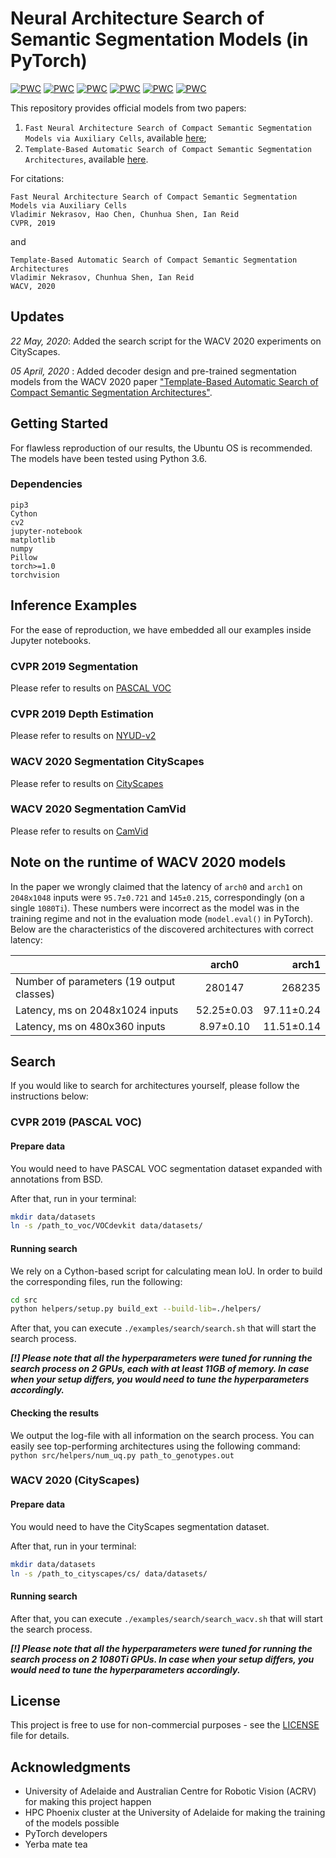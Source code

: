 # Neural Architecture Search of Semantic Segmentation Models (in PyTorch)

[![PWC](https://img.shields.io/endpoint.svg?url=https://paperswithcode.com/badge/fast-neural-architecture-search-of-compact/monocular-depth-estimation-on-nyu-depth-v2)](https://paperswithcode.com/sota/monocular-depth-estimation-on-nyu-depth-v2?p=fast-neural-architecture-search-of-compact)
[![PWC](https://img.shields.io/endpoint.svg?url=https://paperswithcode.com/badge/fast-neural-architecture-search-of-compact/semantic-segmentation-on-pascal-voc-2012-val)](https://paperswithcode.com/sota/semantic-segmentation-on-pascal-voc-2012-val?p=fast-neural-architecture-search-of-compact)
[![PWC](https://img.shields.io/endpoint.svg?url=https://paperswithcode.com/badge/template-based-automatic-search-of-compact/semantic-segmentation-on-camvid)](https://paperswithcode.com/sota/semantic-segmentation-on-camvid?p=template-based-automatic-search-of-compact)
[![PWC](https://img.shields.io/endpoint.svg?url=https://paperswithcode.com/badge/template-based-automatic-search-of-compact/real-time-semantic-segmentation-on-cityscapes)](https://paperswithcode.com/sota/real-time-semantic-segmentation-on-cityscapes?p=template-based-automatic-search-of-compact)
[![PWC](https://img.shields.io/endpoint.svg?url=https://paperswithcode.com/badge/template-based-automatic-search-of-compact/semantic-segmentation-on-cityscapes-val)](https://paperswithcode.com/sota/semantic-segmentation-on-cityscapes-val?p=template-based-automatic-search-of-compact)
[![PWC](https://img.shields.io/endpoint.svg?url=https://paperswithcode.com/badge/template-based-automatic-search-of-compact/semantic-segmentation-on-cityscapes)](https://paperswithcode.com/sota/semantic-segmentation-on-cityscapes?p=template-based-automatic-search-of-compact)


This repository provides official models from two papers:
1. `Fast Neural Architecture Search of Compact Semantic Segmentation Models via Auxiliary Cells`, available [here](https://arxiv.org/abs/1810.10804);
2. `Template-Based Automatic Search of Compact Semantic Segmentation Architectures`, available [here](https://arxiv.org/abs/1904.02365).

For citations:
```
Fast Neural Architecture Search of Compact Semantic Segmentation Models via Auxiliary Cells
Vladimir Nekrasov, Hao Chen, Chunhua Shen, Ian Reid
CVPR, 2019
```
and

```
Template-Based Automatic Search of Compact Semantic Segmentation Architectures
Vladimir Nekrasov, Chunhua Shen, Ian Reid
WACV, 2020
```

## Updates

*22 May, 2020*: Added the search script for the WACV 2020 experiments on CityScapes.

*05 April, 2020* : Added decoder design and pre-trained segmentation models from the WACV 2020 paper ["Template-Based Automatic Search of Compact Semantic Segmentation Architectures"](https://arxiv.org/abs/1904.02365).

## Getting Started

For flawless reproduction of our results, the Ubuntu OS is recommended. The models have been tested using Python 3.6.

### Dependencies

```
pip3
Cython
cv2
jupyter-notebook
matplotlib
numpy
Pillow
torch>=1.0
torchvision
```

## Inference Examples

For the ease of reproduction, we have embedded all our examples inside Jupyter notebooks.

### CVPR 2019 Segmentation

Please refer to results on [PASCAL VOC](./examples/inference/VOC-segm.ipynb)

### CVPR 2019 Depth Estimation

Please refer to results on [NYUD-v2](./examples/inference/NYU-depth.ipynb)

### WACV 2020 Segmentation CityScapes

Please refer to results on [CityScapes](./examples/inference/WACV-CS-segm.ipynb)

### WACV 2020 Segmentation CamVid

Please refer to results on [CamVid](./examples/inference/WACV-CV-segm.ipynb)

## Note on the runtime of WACV 2020 models

In the paper we wrongly claimed that the latency of `arch0` and `arch1` on `2048x1048` inputs were `95.7±0.721` and `145±0.215`, correspondingly (on a single `1080Ti`). These numbers were incorrect as the model was in the training regime and not in the evaluation mode (`model.eval()` in PyTorch). Below are the characteristics of the discovered architectures with correct latency:

|| arch0 | arch1
| -------- |:-------------:| -----:|
|Number of parameters (19 output classes)|280147|268235
|Latency, ms on 2048x1024 inputs|52.25±0.03|97.11±0.24
|Latency, ms on 480x360 inputs|8.97±0.10|11.51±0.14


## Search

If you would like to search for architectures yourself, please follow the instructions below:

### CVPR 2019 (PASCAL VOC)

#### Prepare data

You would need to have PASCAL VOC segmentation dataset expanded with annotations from BSD.

After that, run in your terminal:

```bash
mkdir data/datasets
ln -s /path_to_voc/VOCdevkit data/datasets/
```

#### Running search

We rely on a Cython-based script for calculating mean IoU. In order to build the corresponding files, run the following:

```bash
cd src
python helpers/setup.py build_ext --build-lib=./helpers/
```

After that, you can execute `./examples/search/search.sh` that will start the search process.

***[!] Please note that all the hyperparameters were tuned for running the search process on 2 GPUs, each with at least 11GB of memory. In case when your setup differs, you would need to tune the hyperparameters accordingly.***

#### Checking the results

We output the log-file with all information on the search process. You can easily see top-performing architectures using the following command: `python src/helpers/num_uq.py path_to_genotypes.out`

### WACV 2020 (CityScapes)

#### Prepare data

You would need to have the CityScapes segmentation dataset.

After that, run in your terminal:

```bash
mkdir data/datasets
ln -s /path_to_cityscapes/cs/ data/datasets/
```

#### Running search

After that, you can execute `./examples/search/search_wacv.sh` that will start the search process.

***[!] Please note that all the hyperparameters were tuned for running the search process on 2 1080Ti GPUs. In case when your setup differs, you would need to tune the hyperparameters accordingly.***

## License

This project is free to use for non-commercial purposes - see the [LICENSE](LICENSE) file for details.

## Acknowledgments

* University of Adelaide and Australian Centre for Robotic Vision (ACRV) for making this project happen
* HPC Phoenix cluster at the University of Adelaide for making the training of the models possible
* PyTorch developers
* Yerba mate tea
